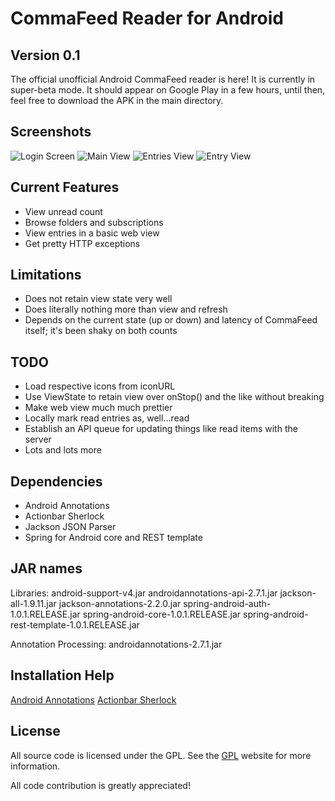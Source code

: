 CommaFeed Reader for Android
============================

## Version 0.1

The official unofficial Android CommaFeed reader is here! It is currently in super-beta mode. It should appear on Google Play in a few hours, until then, feel free to download the APK in the main directory.

Screenshots
-----------

![Login Screen](http://i.imgur.com/IGjNa2a.png) ![Main View](http://i.imgur.com/OEI1OGh.png) ![Entries View](http://i.imgur.com/Hg8AlHb.png) ![Entry View](http://i.imgur.com/oobTlKX.png)

Current Features
----------------

* View unread count
* Browse folders and subscriptions
* View entries in a basic web view
* Get pretty HTTP exceptions

Limitations
-----------

* Does not retain view state very well
* Does literally nothing more than view and refresh
* Depends on the current state (up or down) and latency of CommaFeed itself; it's been shaky on both counts

TODO
----

* Load respective icons from iconURL
* Use ViewState to retain view over onStop() and the like without breaking
* Make web view much much prettier
* Locally mark read entries as, well...read
* Establish an API queue for updating things like read items with the server
* Lots and lots more

Dependencies
------------

* Android Annotations
* Actionbar Sherlock
* Jackson JSON Parser
* Spring for Android core and REST template

## JAR names

Libraries:
	android-support-v4.jar
	androidannotations-api-2.7.1.jar
	jackson-all-1.9.11.jar
	jackson-annotations-2.2.0.jar
	spring-android-auth-1.0.1.RELEASE.jar
	spring-android-core-1.0.1.RELEASE.jar
	spring-android-rest-template-1.0.1.RELEASE.jar

Annotation Processing:
	androidannotations-2.7.1.jar
	
## Installation Help

[Android Annotations](https://github.com/excilys/androidannotations/wiki/Eclipse-Project-Configuration)
[Actionbar Sherlock](http://actionbarsherlock.com/usage.html)

License
-------

All source code is licensed under the GPL. See the [GPL](http://www.gnu.org/licenses/gpl.html) website for more information.

All code contribution is greatly appreciated!
